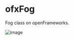 # ofxFog
Fog class on openFrameworks.

![image](https://user-images.githubusercontent.com/598922/166144288-48852766-288d-4b7a-bb17-0b8720ae45c9.png)
